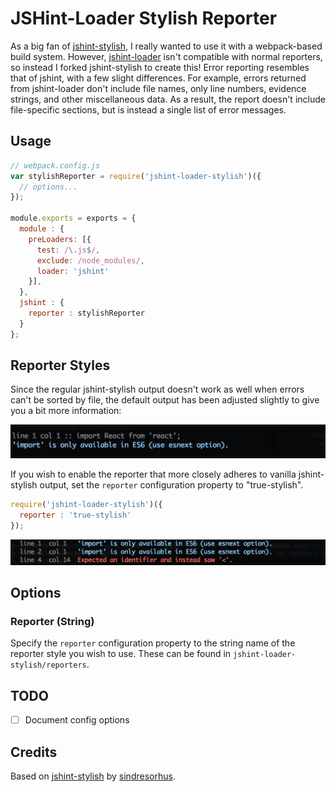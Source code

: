 JSHint-Loader Stylish Reporter
==============================

As a big fan of [jshint-stylish](https://github.com/sindresorhus/jshint-stylish), I really wanted to use it with a webpack-based build system. However, [jshint-loader](https://github.com/webpack/jshint-loader) isn't compatible with normal reporters, so instead I forked jshint-stylish to create this! Error reporting resembles that of jshint, with a few slight differences. For example, errors returned from jshint-loader don't include file names, only line numbers, evidence strings, and other miscellaneous data. As a result, the report doesn't include file-specific sections, but is instead a single list of error messages.

## Usage

```js
// webpack.config.js
var stylishReporter = require('jshint-loader-stylish')({
  // options...
});

module.exports = exports = {
  module : {
    preLoaders: [{
      test: /\.js$/,
      exclude: /node_modules/,
      loader: 'jshint'
    }],
  },
  jshint : {
    reporter : stylishReporter
  }
};
```

## Reporter Styles

Since the regular jshint-stylish output doesn't work as well when errors can't be sorted by file, the default output has been adjusted slightly to give you a bit more information:

![default reporter](docs/default-reporter.png)

If you wish to enable the reporter that more closely adheres to vanilla jshint-stylish output, set the `reporter` configuration property to "true-stylish".

```js
require('jshint-loader-stylish')({
  reporter : 'true-stylish'
});
```

![true-stylish reporter](docs/true-stylish-reporter.png)

## Options

### Reporter (String)

Specify the `reporter` configuration property to the string name of the reporter style you wish to use. These can be found in `jshint-loader-stylish/reporters`.

## TODO
* [ ] Document config options

## Credits

Based on [jshint-stylish](https://github.com/sindresorhus/jshint-stylish) by [sindresorhus](https://github.com/sindresorhus).
